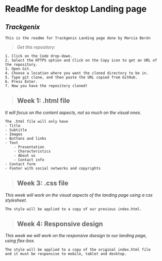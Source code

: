 # ReadMe for desktop Landing page 
## _Trackgenix_

``` 
This is the readme for Trackgenix Landing page done by Marcia Berón 
```
>  _Get this repository:_
```
1. Click on the Code drop-down.
2. Select the HTTPS option and Click on the Copy icon to get an URL of the repository.
3. Open Git.
4. Choose a location where you want the cloned directory to be in.
5. Type git clone, and then paste the URL copied from GitHub.
6. Press Enter.
7. Now you have the repository cloned!
```
>## Week 1: .html file
_It will focus on the content aspects, not so much on the visual ones._

```
The .html file will only have
- Title
- Subtitle
- Images
- Buttons and links
- Text
    - Presentation
    - Characteristics
    - About us
    - Contact info
- Contact form
- Footer with social networks and copyrights
```

>## Week 3: .css file
_This week will work on the visual aspects of the landing page using a css stylesheet._ 

```
The style will be applied to a copy of our previous index.html.
```
>## Week 4: Responsive design
_This week we will work on the responsive dsesign to our landing page, using flex-box._
```
The style will be applied to a copy of the original index.html file and it must be responsive to mobile, tablet and desktop.